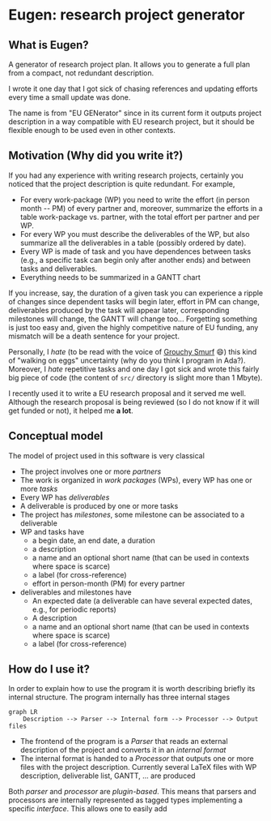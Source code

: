 # Eugen: research project generator

## What is Eugen?
A generator of research project plan. It allows you to generate a full plan from a compact, not redundant description. 

I wrote it one day that I got sick of chasing references and updating efforts every time a small update was done. 

The name is from "EU GENerator" since in its current form it outputs project description in a way compatible with EU research project, but it should be flexible enough to be used even in other contexts. 

## Motivation (Why did you write it?)

If you had any experience with writing research projects, certainly you noticed that the project description is quite redundant.  For example, 
* For every work-package (WP) you need to write the effort (in person month -- PM) of every partner and, moreover, summarize the efforts in a table work-package vs. partner, with the total effort per partner and per WP.
* For every WP you must describe the deliverables of the WP, but also summarize all the deliverables in a table (possibly ordered by date). 
* Every WP is made of task and you have dependences between tasks (e.g., a specific task can begin only after another ends) and between tasks and deliverables.
* Everything needs to be summarized in a GANTT chart

If you increase, say, the duration of a given task you can experience a ripple of changes since dependent tasks will begin later, effort in PM can change, deliverables produced by the task will appear later, corresponding milestones will change, the GANTT will change too...  Forgetting something is just too easy and, given the highly competitive nature of EU funding, any mismatch will be a death sentence for your project.

Personally, I _hate_ (to be read with the voice of [Grouchy Smurf](https://smurfs.fandom.com/wiki/Grouchy_Smurf) :smile:) this kind of "walking on eggs" uncertainty (why do you think I program in Ada?). Moreover, I _hate_ repetitive tasks and one day I got sick and wrote this fairly big piece of code (the content of `src/` directory is slight more than 1 Mbyte).

I recently used it to write a EU research proposal and it served me well. Although the research proposal is being reviewed (so I do not know if it will get funded or not),  it helped me **a lot**.

## Conceptual model

The model of project used in this software is very classical
* The project involves one or more _partners_
* The work is organized in _work packages_ (WPs), every WP has one or more _tasks_
* Every WP has _deliverables_
* A deliverable is produced by one or more tasks
* The project has _milestones_, some milestone can be associated to a deliverable
* WP and tasks have
  * a begin date, an end date, a duration
  * a description
  * a name and an optional short name (that can be used in contexts where space is scarce)
  * a label (for cross-reference)
  * effort in person-month (PM) for every partner
* deliverables and milestones have
  * An expected date (a deliverable can have several expected dates, e.g., for periodic reports)
  * A description 
  * a name and an optional short name (that can be used in contexts where space is scarce)
  * a label (for cross-reference)
  
## How do I use it?

In order to explain how to use the program it is worth describing briefly its internal structure.  The program internally has three internal stages

```mermaid
graph LR
    Description --> Parser --> Internal form --> Processor --> Output files
```

* The frontend of the program is a *Parser* that reads an external description of the project and converts it in an *internal format*
* The internal format is handed to a *Processor* that outputs one or more files with the project description. Currently several LaTeX files with WP description, deliverable list, GANTT, ... are produced

Both *parser* and *processor* are *plugin-based*.  This means that parsers and processors are internally represented as tagged types implementing  a specific *interface*.  This allows one to easily add 


